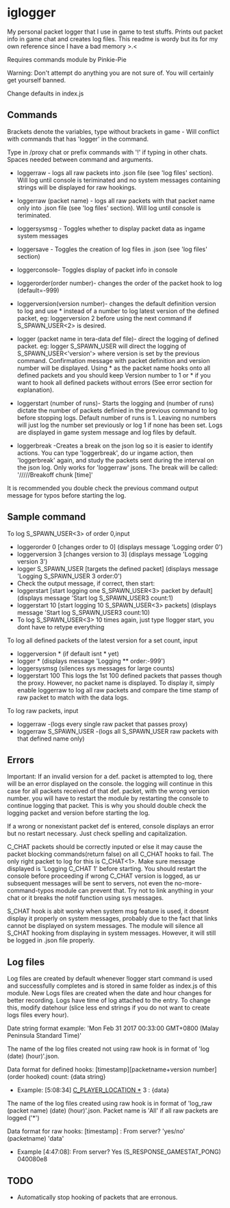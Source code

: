 # iglogger
My personal packet logger that I use in game to test stuffs. Prints out packet info in game chat and creates log files. This readme is wordy but its for my own reference since I have a bad memory >.<

Requires commands module by Pinkie-Pie

Warning: Don't attempt do anything you are not sure of. You will certainly get yourself banned.

Change defaults in index.js
## Commands
Brackets denote the variables, type without brackets in game - Will conflict with commands that has 'logger' in the command.

Type in /proxy chat or prefix commands with '!' if typing in other chats. Spaces needed between command and arguments.

- loggerraw - logs all raw packets into .json file (see 'log files' section). Will log until console is teriminated and no system messages containing strings will be displayed for raw hookings.
- loggerraw (packet name) - logs all raw packets with that packet name only into .json file (see 'log files' section). Will log until console is teriminated.

- loggersysmsg - Toggles whether to display packet data as ingame system messages
- loggersave - Toggles the creation of log files in .json (see 'log files' section)
- loggerconsole- Toggles display of packet info in console

- loggerorder(order number)- changes the order of the packet hook to log (default=-999)
- loggerversion(version number)- changes the default definition version to log and use * instead of a number to log latest version of the defined packet, eg: loggerversion 2 before using the next command if S_SPAWN_USER<2> is desired.

- logger (packet name in tera-data def file)- direct the logging of defined packet. eg: logger S_SPAWN_USER will direct the logging of S_SPAWN_USER<'version'> where version is set by the previous command. Confirmation message with packet definition and version number will be displayed. Using * as the packet name hooks onto all defined packets and you should keep Version number to 1 or * if you want to hook all defined packets without errors (See error section for explanation).
- loggerstart (number of runs)- Starts the logging and (number of runs) dictate the number of packets definied in the previous command to log before stopping logs. Default number of runs is 1. Leaving no numbers will just log the number set previously or log 1 if none has been set. Logs are displayed in game system message and log files by default.

- loggerbreak -Creates a break on the json log so it is easier to identify actions. You can type 'loggerbreak', do ur ingame action, then 'loggerbreak' again, and study the packets sent during the interval on the json log. Only works for 'loggerraw' jsons. 
The break will be called: '/////Breakoff chunk [time]'

It is recommended you double check the previous command output message for typos before starting the log.

## Sample command 
To log S_SPAWN_USER<3> of order 0,input
- loggerorder 0 [changes order to 0] (displays message 'Logging order 0')
- loggerversion 3 [changes version to 3] (displays message 'Logging version 3')
- logger S_SPAWN_USER [targets the defined packet] (displays message 'Logging S_SPAWN_USER 3 order:0')
- Check the output message, if correct, then start:
- loggerstart [start logging one S_SPAWN_USER<3> packet by default] (displays message 'Start log S_SPAWN_USER3 count:1)
- loggerstart 10 [start logging 10 S_SPAWN_USER<3> packets] (displays message 'Start log S_SPAWN_USER3 count:10)
- To log S_SPAWN_USER<3> 10 times again, just type !logger start, you dont have to retype everything

To log all defined packets of the latest version for a set count, input
- loggerversion * (if default isnt * yet)
- logger * (displays message 'Logging ** order:-999')
- loggersysmsg (silences sys messages for large counts)
- loggerstart 100
This logs the 1st 100 defined packets that passes though the proxy. However, no packet name is displayed. To display it, simply enable loggerraw to log all raw packets and compare the time stamp of raw packet to match with the data logs.

To log raw packets, input
- loggerraw -(logs every single raw packet that passes proxy)
- loggerraw S_SPAWN_USER -(logs all S_SPAWN_USER raw packets with that defined name only)

## Errors
Important: If an invalid version for a def. packet is attempted to log, there will be an error displayed on the console. the logging will continue in this case for all packets received of that def. packet, with the wrong version number. you will have to restart the module by restarting the console to continue logging that packet. This is why you should double check the logging packet and version before starting the log.

If a wrong or nonexistant packet def is entered, console displays an error but no restart necessary. Just check spelling and capitalization.

C_CHAT packets should be correctly inputed or else it may cause the packet blocking commands(return false) on all C_CHAT hooks to fail. The only right packet to log for this is C_CHAT<1>. Make sure message displayed is 'Logging C_CHAT 1' before starting. You should restart the console before proceeding if wrong C_CHAT version is logged, as ur subsequent messages will be sent to servers, not even the no-more-command-typos module can prevent that. Try not to link anything in your chat or it breaks the notif function using sys messages.

S_CHAT hook is abit wonky when system msg feature is used, it doesnt display it properly on system messages, probably due to the fact that links cannot be displayed on system messages. The module will silence all S_CHAT hooking from displaying in system messages. However, it will still be logged in .json file properly.

## Log files
Log files are created by default whenever !logger start command is used and successfully completes and is stored in same folder as index.js of this module. New Logs files are created when the date and hour changes for better recording. Logs have time of log attached to the entry. To change this, modify datehour (slice less end strings if you do not want to create logs files every hour).

Date string format example: 'Mon Feb 31 2017 00:33:00 GMT+0800 (Malay Peninsula Standard Time)'

The name of the log files created not using raw hook is in format of 'log (date) (hour)'.json.

Data format for defined hooks: [timestamp][packetname+version number](order hooked) count: {data string}
- Example: [5:08:34] [C_PLAYER_LOCATION *](-999) 3 : {data}

The name of the log files created using raw hook is in format of 'log_raw (packet name) (date) (hour)'.json. Packet name is 'All' if all raw packets are logged ('*')

Data format for raw hooks: [timestamp] : From server? 'yes/no' (packetname) 'data' 
- Example [4:47:08]: From server? Yes (S_RESPONSE_GAMESTAT_PONG) 040080e8

## TODO
- Automatically stop hooking of packets that are erronous. 
